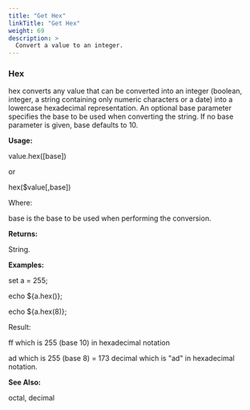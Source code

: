 ```yaml
---
title: "Get Hex"
linkTitle: "Get Hex"
weight: 69
description: >
  Convert a value to an integer. 
---
```


### Hex

hex converts any value that can be converted into an integer (boolean, integer, a string containing only numeric characters or a date) into a lowercase hexadecimal representation. An optional base parameter specifies the base to be used when converting the string. If no base parameter is given, base defaults to 10.

**Usage:**

value.hex([base])

or

hex($value[,base])

Where:

base is the base to be used when performing the conversion.

**Returns:**

String.

**Examples:**

set a = 255;

echo ${a.hex()};

echo ${a.hex(8)};

Result:

ff which is 255 (base 10) in hexadecimal notation

ad which is 255 (base 8) = 173 decimal which is &quot;ad&quot; in hexadecimal notation.

**See Also:**

octal, decimal